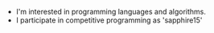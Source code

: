 - I'm interested in programming languages and algorithms.
- I participate in competitive programming as 'sapphire15'
